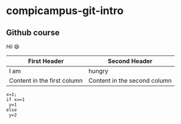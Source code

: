 # compicampus-git-intro
## Github course 
*Hii* :smile: 

First Header | Second Header
------------ | -------------
I am  | hungry
Content in the first column | Content in the second column

    x=1;
    if x==1
     y=1
    else 
     y=2
